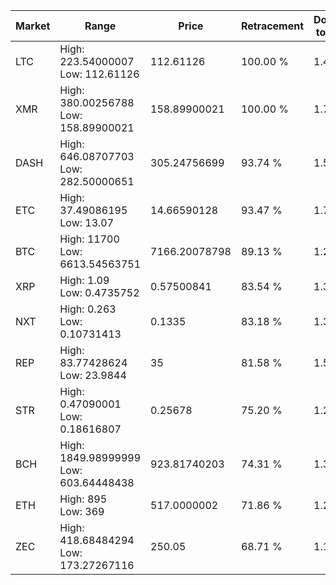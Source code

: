 | Market | Range | Price| Retracement | Doubles to 50% |
| --- | --- | --- | --- | --- |
| LTC | High: 223.54000007<br />Low: 112.61126 | 112.61126 | 100.00 % | 1.49 |
| XMR | High: 380.00256788<br />Low: 158.89900021 | 158.89900021 | 100.00 % | 1.70 |
| DASH | High: 646.08707703<br />Low: 282.50000651 | 305.24756699 | 93.74 % | 1.52 |
| ETC | High: 37.49086195<br />Low: 13.07 | 14.66590128 | 93.47 % | 1.72 |
| BTC | High: 11700<br />Low: 6613.54563751 | 7166.20078798 | 89.13 % | 1.28 |
| XRP | High: 1.09<br />Low: 0.4735752 | 0.57500841 | 83.54 % | 1.36 |
| NXT | High: 0.263<br />Low: 0.10731413 | 0.1335 | 83.18 % | 1.39 |
| REP | High: 83.77428624<br />Low: 23.9844 | 35 | 81.58 % | 1.54 |
| STR | High: 0.47090001<br />Low: 0.18616807 | 0.25678 | 75.20 % | 1.28 |
| BCH | High: 1849.98999999<br />Low: 603.64448438 | 923.81740203 | 74.31 % | 1.33 |
| ETH | High: 895<br />Low: 369 | 517.0000002 | 71.86 % | 1.22 |
| ZEC | High: 418.68484294<br />Low: 173.27267116 | 250.05 | 68.71 % | 1.18 |
